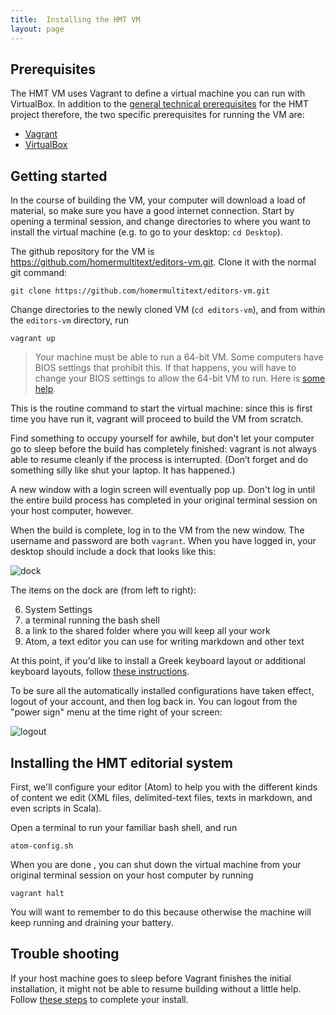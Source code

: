 ```yaml
---
title:  Installing the HMT VM
layout: page
---
```







## Prerequisites ##

The HMT VM uses Vagrant to define a virtual machine you can run with  VirtualBox.  In addition to the [general technical prerequisites](http://homermultitext.github.io/hmt-docs/tech/) for the HMT project therefore, the two specific prerequisites for running the VM are:

- [Vagrant](https://www.vagrantup.com/)
- [VirtualBox](https://www.virtualbox.org/)


## Getting started ##

In the course of building the VM, your computer will download a load of material, so make sure you have a good internet connection.  Start by opening a terminal session, and change directories to where you want to install the virtual machine (e.g. to go to your desktop: `cd Desktop`).

The  github repository for the VM is <https://github.com/homermultitext/editors-vm.git>.  Clone it with the normal git command:

    git clone https://github.com/homermultitext/editors-vm.git

Change directories to the newly cloned VM (`cd editors-vm`), and from within the `editors-vm` directory, run

    vagrant up

> Your machine must be able to run a 64-bit VM.  Some computers have BIOS settings that prohibit this.  If that happens, you will have to change your BIOS settings to allow the 64-bit VM to run.  Here is [some help](../bios).


This is the routine command to start the virtual machine: since this is first time you have run it, vagrant will proceed to build the VM from scratch.

Find something to occupy yourself for awhile, but don't let your computer go to sleep before the build has completely finished:  vagrant is not always able to resume cleanly if the process is interrupted.  (Don’t forget and do something silly like shut your laptop. It has happened.)

A new window with a login screen will eventually pop up.  Don't log in until the entire build process has completed in your original terminal session on your host computer, however.

When the build is complete, log in to the VM from the new window. The username and password are both `vagrant`.  When you have logged in, your desktop should include a dock that looks like this:


![dock](../imgs/yourdock.png)

The items on the dock are (from left to right):

6.  System Settings
8.  a terminal running the bash shell
1.  a link to the shared folder where you will keep all your work
3.  Atom, a text editor you can use for writing markdown and other text


At this point, if you'd like to install a Greek keyboard layout or additional keyboard layouts, follow [these instructions](../keyboard).

To be sure all the automatically installed configurations have taken effect, logout of your account, and then log back in.  You can logout from the "power sign" menu at the time right of your screen:


![logout](../imgs/logout.png)


## Installing the HMT editorial system ##



First, we'll configure your editor (Atom) to help you with the different kinds of content we edit (XML files, delimited-text files, texts in markdown, and even scripts in Scala).



Open a terminal to run your familiar bash shell, and run

    atom-config.sh




When you are done , you can shut down the virtual machine from your original terminal session on your host computer by running

    vagrant halt

You will want to remember to do this because otherwise the machine will keep running and draining your battery.


## Trouble shooting ##


If your host machine goes to sleep before Vagrant finishes the initial installation, it might not be able to resume building without a little help.  Follow [these steps](../resume-vagrant-up) to complete your install.
